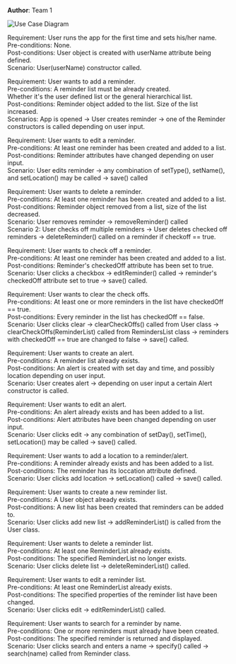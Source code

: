**Author**: Team 1

![Use Case Diagram](https://i.imgur.com/W0j5ppy.png)


Requirement: User runs the app for the first time and sets his/her name.     
Pre-conditions: None.       
Post-conditions: User object is created with userName attribute being defined.     
Scenario: User(userName) constructor called.

Requirement: User wants to add a reminder.    
Pre-conditions: A reminder list must be already created.      
Whether it's the user defined list or the general hierarchical list.     
Post-conditions: Reminder object added to the list. Size of the list increased.     
Scenarios: App is opened -> User creates reminder -> one of the Reminder constructors is called depending on user input.
		   

Requirement: User wants to edit a reminder.    
Pre-conditions: At least one reminder has been created and added to a list.     
Post-conditions: Reminder attributes have changed depending on user input.      
Scenario: User edits reminder -> any combination of setType(), setName(), and setLocation() may be called -> save() called 

Requirement: User wants to delete a reminder.     
Pre-conditions: At least one reminder has been created and added to a list.      
Post-conditions: Reminder object removed from a list,  size of the list decreased.      
Scenario: User removes reminder -> removeReminder() called     
Scenario 2: User checks off multiple reminders -> User deletes checked off reminders -> deleteReminder() called on a reminder if checkoff == true.

Requirement: User wants to check off a reminder.       
Pre-conditions: At least one reminder has been created and added to a list.      
Post-conditions: Reminder's checkedOff attribute has been set to true.      
Scenario: User clicks a checkbox -> editReminder() called -> reminder's checkedOff attribute set to true -> save() called.

Requirement: User wants to clear the check offs.     
Pre-conditions: At least one or more reminders in the list have checkedOff == true.     
Post-conditions: Every reminder in the list has checkedOff == false.      
Scenario: User clicks clear -> clearCheckOffs() called from User class -> clearCheckOffs(ReminderList) called 
from RemindersList class -> reminders with checkedOff == true are changed to false -> save() called.     

Requirement: User wants to create an alert.     
Pre-conditions: A reminder list already exists.      
Post-conditions: An alert is created with set day and time, and possibly location depending on user input.     
Scenario: User creates alert -> depending on user input a certain Alert constructor is called.

Requirement: User wants to edit an alert.     
Pre-conditions: An alert already exists and has been added to a list.     
Post-conditions: Alert attributes have been changed depending on user input.      
Scenario: User clicks edit -> any combination of setDay(), setTime(), setLocation() may be called -> save() called.

Requirement: User wants to add a location to a reminder/alert.       
Pre-conditions: A reminder already exists and has been added to a list.      
Post-conditions: The reminder has its loccation attribute defined.      
Scenario: User clicks add location -> setLocation() called -> save() called.      

Requirement: User wants to create a new reminder list.      
Pre-conditions: A User object already exists.       
Post-conditions: A new list has been created that reminders can be added to.      
Scenario: User clicks add new list -> addReminderList() is called from the User class.     

Requirement: User wants to delete a reminder list.     
Pre-conditions: At least one ReminderList already exists.    
Post-conditions: The specified ReminderList no longer exists.     
Scenario: User clicks delete list -> deleteReminderList() called.    

Requirement: User wants to edit a reminder list.     
Pre-conditions: At least one ReminderList already exists.     
Post-conditions: The specified properties of the reminder list have been changed.     
Scenario: User clicks edit -> editReminderList() called.     

Requirement: User wants to search for a reminder by name.     
Pre-conditions: One or more reminders must already have been created.     
Post-conditions: The specified reminder is returned and displayed.      
Scenario: User clicks search and enters a name -> specify() called -> search(name) called from Reminder class.       
